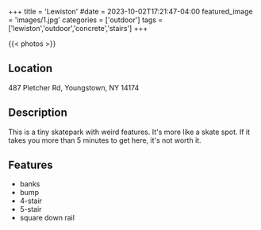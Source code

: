 +++
title = 'Lewiston'
#date = 2023-10-02T17:21:47-04:00
featured_image = 'images/1.jpg'
categories = ['outdoor']
tags = ['lewiston','outdoor','concrete','stairs']
+++

{{< photos >}}

## Location

487 Pletcher Rd, Youngstown, NY 14174

## Description

This is a tiny skatepark with weird features. It's more like a skate spot. If it takes you more than 5 minutes to get here, it's not worth it.

## Features

- banks
- bump
- 4-stair
- 5-stair
- square down rail
